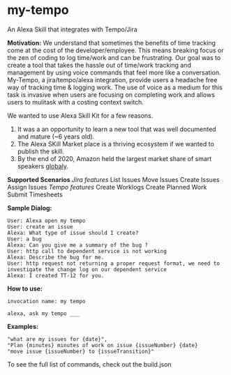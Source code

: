 # my-tempo
An Alexa Skill that integrates with Tempo/Jira

**Motivation:**
We understand that sometimes the benefits of time tracking come at the cost of the developer/employee. This means breaking focus or the zen of coding to log time/work and can be frustrating. Our goal was to create a tool that takes the hassle out of time/work tracking and management by using voice commands that feel more like a conversation. My-Tempo, a jira/tempo/alexa integration, provide users a headache free way of tracking time & logging work. The use of voice as a medium for this task is invasive when users are focusing on completing work and allows users to mulitask with a costing context switch.

We wanted to use Alexa Skill Kit for a few reasons. 
1. It was a an opportunity to learn a new tool that was well documented and mature (~6 years old).
2. The Alexa SKill Market place is a thriving ecosystem if we wanted to publish the skill.
3. By the end of 2020, Amazon held the largest market share of smart speakers [globaly](https://www.statista.com/statistics/792604/worldwide-smart-speaker-market-share/).

**Supported Scenarios**
_Jira features_
List Issues
Move Issues
Create Issues
Assign Issues
_Tempo features_
Create Worklogs
Create Planned Work
Submit Timesheets

**Sample Dialog:**

    User: Alexa open my tempo
    User: create an issue
    Alexa: What type of issue should I create?
    User: a bug
    Alexa: Can you give me a summary of the bug ?
    User: http call to dependent service is not working
    Alexa: Describe the bug for me.
    User: http request not returning a proper request format, we need to investigate the change log on our dependent service
    Alexa: I created TT-12 for you.

**How to use:**
    
    invocation name: my tempo
    
    alexa, ask my tempo ___
    
**Examples:**
                    
    "what are my issues for {date}",
    "Plan {minutes} minutes of work on issue {issueNumber} {date}
    "move issue {issueNumber} to {issueTransition}"

To see the full list of commands, check out the build.json


